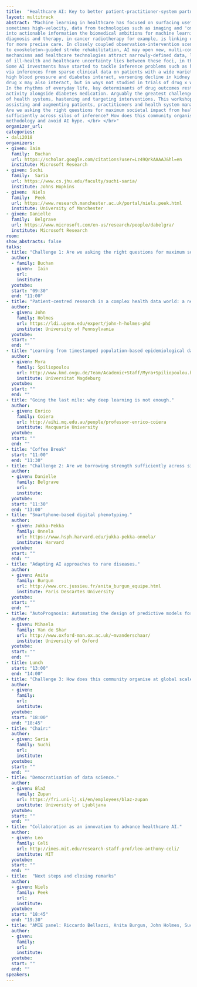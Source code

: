 ```yaml
---
title:  "Healthcare AI: Key to better patient-practitioner-system partnerships"
layout: multitrack
abstract: "Machine learning in healthcare has focused on surfacing useful structure from high-volume, 
sometimes high-velocity, data from technologies such as imaging and 'omics. As this structure is translated 
into actionable information the biomedical ambitions for machine learning are growing. The crossover between 
diagnosis and therapy, in cancer radiotherapy for example, is linking observation and intervention processes 
for more precise care. In closely coupled observation-intervention scenarios, such as brain stimulation linked 
to exoskeleton-guided stroke rehabilitation, AI may open new, multi-component therapies. Single diseases, disciplines, 
mechanisms and healthcare technologies attract narrowly-defined data, learning and inference. Yet, the major burden
of ill-health and healthcare uncertainty lies between these foci, in the noisy, real-world complexity of health and care. 
Some AI investments have started to tackle inference problems such as hastening interventions to save kidney function 
via inferences from sparse clinical data on patients with a wide variety of conditions. Indeed, conditions such as 
high blood pressure and diabetes interact, worsening decline in kidney function. These two conditions and 
drug x may also interact, but in ways not studied in trials of drug x where patients with multiple conditions were excluded. 
In the rhythms of everyday life, key determinants of drug outcomes rest with the patient, for example diet and physical 
activity alongside diabetes medication. Arguably the greatest challenge for AI in healthcare is to surface the dynamics 
of health systems, hastening and targeting interventions. This workshop will assemble a variety of perspectives in accelerating, 
assisting and augmenting patients, practitioners and health system managers with machine learning. We will challenge ourselves to ask: 
Are we asking the right questions for maximum societal impact from health-related machine learning? Are we borrowing strength 
sufficiently across silos of inference? How does this community organise at global scale to share well-formed problems to advance 
methodology and avoid AI hype. </br> </br>" 
organizer_url: 
categories:
- dali2018
organizers:
- given: Iain  
  family:  Buchan 
  url: https://scholar.google.com/citations?user=Lz49QrkAAAAJ&hl=en
  institute: Microsoft Research
- given: Suchi   
  family:  Saria 
  url: https://www.cs.jhu.edu/faculty/suchi-saria/
  institute: Johns Hopkins
- given:  Niels   
  family:  Peek 
  url: https://www.research.manchester.ac.uk/portal/niels.peek.html
  institute: University of Manchester
- given: Danielle  
  family:  Belgrave 
  url: https://www.microsoft.com/en-us/research/people/dabelgra/
  institute: Microsoft Research
room: 
show_abstracts: false
talks:
- title: "Challenge 1: Are we asking the right questions for maximum societal impact from health-related machine learning? Fitting more complex functions to a previously published objective is not a good use of machine learning effort; problems need better selection, framing and evaluation metrics."
  author:
  - family: Buchan
    given:  Iain
    url: 
    institute: 
  youtube: 
  start: "09:30"
  end: "11:00" 
- title: "Patient-centred research in a complex health data world: a new role for ML."
  author:
  - given: John 
    family: Holmes
    url: https://ldi.upenn.edu/expert/john-h-holmes-phd
    institute: University of Pennsylvania
  youtube: 
  start: ""
  end: ""
- title: "Learning from timestamped population-based epidemiological data."
  author:
  - given: Myra  
    family: Spiliopoulou
    url: http://www.kmd.ovgu.de/Team/Academic+Staff/Myra+Spiliopoulou.html
    institute: Universitat Magdeburg
  youtube: 
  start: ""
  end: ""
- title: "Going the last mile: why deep learning is not enough."
  author:
  - given: Enrico 
    family: Coiera
    url: http://aihi.mq.edu.au/people/professor-enrico-coiera
    institute: Macquarie University
  youtube: 
  start: ""
  end: ""
- title: "Coffee Break"
  start: "11:00"
  end: "11:30"
- title: "Challenge 2: Are we borrowing strength sufficiently across silos of inference to be patient-centred and population-serving? Studies that focus on prediction using offline datasets without collaborative feedback are limited; problems need addressing within systems at reasonable resolution (time, place, person)."
  author: 
  - given: Danielle
    family: Belgrave
    url: 
    institute: 
  youtube: 
  start: "11:30"
  end: "13:00" 
- title: "Smartphone-based digital phenotyping."
  author:
  - given: Jukka-Pekka
    family: Onnela
    url: https://www.hsph.harvard.edu/jukka-pekka-onnela/
    institute: Harvard
  youtube: 
  start: ""
  end: ""
- title: "Adapting AI approaches to rare diseases."
  author:
  - given: Anita
    family: Burgun
    url: http://www.crc.jussieu.fr/anita_burgun_equipe.html
    institute: Paris Descartes University
  youtube: 
  start: ""
  end: ""
- title: "AutoPrognosis: Automating the design of predictive models for clinical risk and prognosis."
  author:
  - given: Mihaela  
    family: Van de Shar
    url: http://www.oxford-man.ox.ac.uk/~mvanderschaar/
    institute: University of Oxford
  youtube: 
  start: ""
  end: ""
- title: Lunch
  start: "13:00"
  end: "14:00"
- title: "Challenge 3: How does this community organise at global scale to share well-formed problems to advance health data science and avoid AI hype? Technology-led collaborations attract poorly framed problems; our field needs to embrace a more interdisciplinary approach and pursue more careful and meaningful collaborations, in concert."
  author:
  - given: 
    family: 
    url: 
    institute: 
  youtube: 
  start: "18:00"
  end: "18:45"
- title: "Chair:" 
  author:
  - given: Saria
    family: Suchi
    url: 
    institute: 
  youtube: 
  start: ""
  end: ""
- title: "Democratisation of data science."
  author:
  - given: Blaž  
    family: Zupan
    url: https://fri.uni-lj.si/en/employees/blaz-zupan
    institute: University of Ljubljana
  youtube: 
  start: ""
  end: ""
- title: "Collaboration as an innovation to advance healthcare AI."
  author:
  - given: Leo 
    family: Celi
    url: http://imes.mit.edu/research-staff-prof/leo-anthony-celi/
    institute: MIT
  youtube: 
  start: ""
  end: ""
- title:  "Next steps and closing remarks"
  author:
  - given: Niels
    family: Peek
    url: 
    institute: 
  youtube: 
  start: "18:45"
  end: "19:30"
- title: "AMIE panel: Riccardo Bellazzi, Anita Burgun, John Holmes, Suchi Saria and Allan Tucker"
  author:
  - given:  
    family: 
    url: 
    institute: 
  youtube: 
  start: ""
  end: ""
speakers:
---
```

